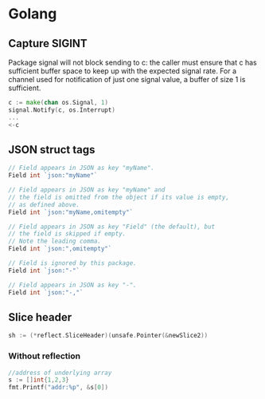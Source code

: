 # Golang

## Capture SIGINT

Package signal will not block sending to c: the caller must ensure that c has sufficient buffer space to keep up with the expected signal rate. For a channel used for notification of just one signal value, a buffer of size 1 is sufficient.

```go
c := make(chan os.Signal, 1)
signal.Notify(c, os.Interrupt)
...
<-c
```


## JSON struct tags

```go
// Field appears in JSON as key "myName".
Field int `json:"myName"`

// Field appears in JSON as key "myName" and
// the field is omitted from the object if its value is empty,
// as defined above.
Field int `json:"myName,omitempty"`

// Field appears in JSON as key "Field" (the default), but
// the field is skipped if empty.
// Note the leading comma.
Field int `json:",omitempty"`

// Field is ignored by this package.
Field int `json:"-"`

// Field appears in JSON as key "-".
Field int `json:"-,"`
```

## Slice header
```go
sh := (*reflect.SliceHeader)(unsafe.Pointer(&newSlice2))
```

### Without reflection
```go
//address of underlying array
s := []int{1,2,3}
fmt.Printf("addr:%p", &s[0])
```